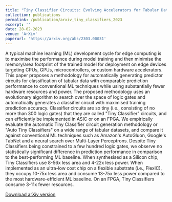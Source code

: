 ```yaml
---
title: "Tiny Classifier Circuits: Evolving Accelerators for Tabular Data."
collection: publications
permalink: /publication/arxiv_tiny_classifiers_2023
excerpt: ''
date: 28-02-2023
venue: 'ArXiv'
paperurl: 'https://arxiv.org/abs/2303.00031'
---
```

A typical machine learning (ML) development cycle for edge computing is to maximise the performance during model training and then minimise the memory/area footprint of the trained model for deployment on edge devices targeting CPUs, GPUs, microcontrollers, or custom hardware accelerators. This paper proposes a methodology for automatically generating predictor circuits for classification of tabular data with comparable prediction performance to conventional ML techniques while using substantially fewer hardware resources and power. The proposed methodology uses an evolutionary algorithm to search over the space of logic gates and automatically generates a classifier circuit with maximised training prediction accuracy. Classifier circuits are so tiny (i.e., consisting of no more than 300 logic gates) that they are called "Tiny Classifier" circuits, and can efficiently be implemented in ASIC or on an FPGA. We empirically evaluate the automatic Tiny Classifier circuit generation methodology or "Auto Tiny Classifiers" on a wide range of tabular datasets, and compare it against conventional ML techniques such as Amazon's AutoGluon, Google's TabNet and a neural search over Multi-Layer Perceptrons. Despite Tiny Classifiers being constrained to a few hundred logic gates, we observe no statistically significant difference in prediction performance in comparison to the best-performing ML baseline. When synthesised as a Silicon chip, Tiny Classifiers use 8-56x less area and 4-22x less power. When implemented as an ultra-low cost chip on a flexible substrate (i.e., FlexIC), they occupy 10-75x less area and consume 13-75x less power compared to the most hardware-efficient ML baseline. On an FPGA, Tiny Classifiers consume 3-11x fewer resources.


[Download arXiv version](https://arxiv.org/abs/2303.00031)
